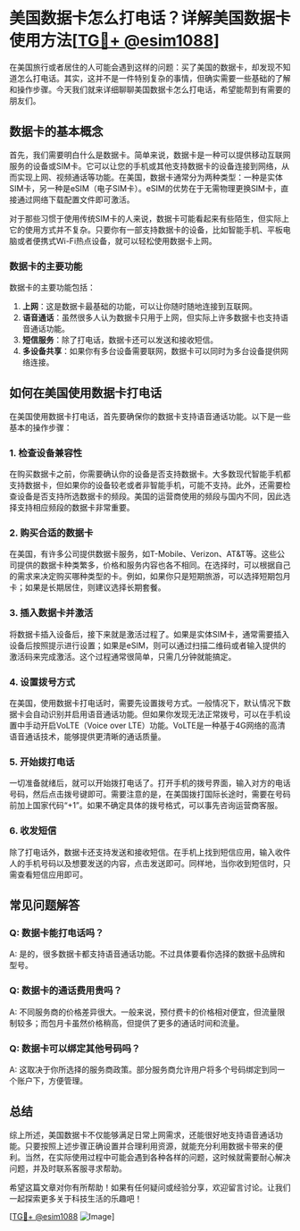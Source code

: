# 美国数据卡怎么打电话？详解美国数据卡使用方法[[TG💪+ @esim1088](https://t.me/s/esim1088)]

在美国旅行或者居住的人可能会遇到这样的问题：买了美国的数据卡，却发现不知道怎么打电话。其实，这并不是一件特别复杂的事情，但确实需要一些基础的了解和操作步骤。今天我们就来详细聊聊美国数据卡怎么打电话，希望能帮到有需要的朋友们。

## 数据卡的基本概念

首先，我们需要明白什么是数据卡。简单来说，数据卡是一种可以提供移动互联网服务的设备或SIM卡。它可以让您的手机或其他支持数据卡的设备连接到网络，从而实现上网、视频通话等功能。在美国，数据卡通常分为两种类型：一种是实体SIM卡，另一种是eSIM（电子SIM卡）。eSIM的优势在于无需物理更换SIM卡，直接通过网络下载配置文件即可激活。

对于那些习惯于使用传统SIM卡的人来说，数据卡可能看起来有些陌生，但实际上它的使用方式并不复杂。只要你有一部支持数据卡的设备，比如智能手机、平板电脑或者便携式Wi-Fi热点设备，就可以轻松使用数据卡上网。

### 数据卡的主要功能

数据卡的主要功能包括：

1. **上网**：这是数据卡最基础的功能，可以让你随时随地连接到互联网。
2. **语音通话**：虽然很多人认为数据卡只用于上网，但实际上许多数据卡也支持语音通话功能。
3. **短信服务**：除了打电话，数据卡还可以发送和接收短信。
4. **多设备共享**：如果你有多台设备需要联网，数据卡可以同时为多台设备提供网络连接。

## 如何在美国使用数据卡打电话

在美国使用数据卡打电话，首先要确保你的数据卡支持语音通话功能。以下是一些基本的操作步骤：

### 1. 检查设备兼容性

在购买数据卡之前，你需要确认你的设备是否支持数据卡。大多数现代智能手机都支持数据卡，但如果你的设备较老或者非智能手机，可能不支持。此外，还需要检查设备是否支持所选数据卡的频段。美国的运营商使用的频段与国内不同，因此选择支持相应频段的数据卡非常重要。

### 2. 购买合适的数据卡

在美国，有许多公司提供数据卡服务，如T-Mobile、Verizon、AT&T等。这些公司提供的数据卡种类繁多，价格和服务内容也各不相同。在选择时，可以根据自己的需求来决定购买哪种类型的卡。例如，如果你只是短期旅游，可以选择短期包月卡；如果是长期居住，则建议选择长期套餐。

### 3. 插入数据卡并激活

将数据卡插入设备后，接下来就是激活过程了。如果是实体SIM卡，通常需要插入设备后按照提示进行设置；如果是eSIM，则可以通过扫描二维码或者输入提供的激活码来完成激活。这个过程通常很简单，只需几分钟就能搞定。

### 4. 设置拨号方式

在美国，使用数据卡打电话时，需要先设置拨号方式。一般情况下，默认情况下数据卡会自动识别并启用语音通话功能。但如果你发现无法正常拨号，可以在手机设置中手动开启VoLTE（Voice over LTE）功能。VoLTE是一种基于4G网络的高清语音通话技术，能够提供更清晰的通话质量。

### 5. 开始拨打电话

一切准备就绪后，就可以开始拨打电话了。打开手机的拨号界面，输入对方的电话号码，然后点击拨号键即可。需要注意的是，在美国拨打国际长途时，需要在号码前加上国家代码“+1”。如果不确定具体的拨号格式，可以事先咨询运营商客服。

### 6. 收发短信

除了打电话外，数据卡还支持发送和接收短信。在手机上找到短信应用，输入收件人的手机号码以及想要发送的内容，点击发送即可。同样地，当你收到短信时，只需查看短信应用即可。

## 常见问题解答

### Q: 数据卡能打电话吗？

A: 是的，很多数据卡都支持语音通话功能。不过具体要看你选择的数据卡品牌和型号。

### Q: 数据卡的通话费用贵吗？

A: 不同服务商的价格差异很大。一般来说，预付费卡的价格相对便宜，但流量限制较多；而包月卡虽然价格稍高，但提供了更多的通话时间和流量。

### Q: 数据卡可以绑定其他号码吗？

A: 这取决于你所选择的服务商政策。部分服务商允许用户将多个号码绑定到同一个账户下，方便管理。

## 总结

综上所述，美国数据卡不仅能够满足日常上网需求，还能很好地支持语音通话功能。只要按照上述步骤正确设置并合理利用资源，就能充分利用数据卡带来的便利。当然，在实际使用过程中可能会遇到各种各样的问题，这时候就需要耐心解决问题，并及时联系客服寻求帮助。

希望这篇文章对你有所帮助！如果有任何疑问或经验分享，欢迎留言讨论。让我们一起探索更多关于科技生活的乐趣吧！

[[TG💪+ @esim1088](https://t.me/s/esim1088) ![Image](https://i.postimg.cc/4NQfJmqS/Snipaste-2025-05-13-00-14-12.png)]